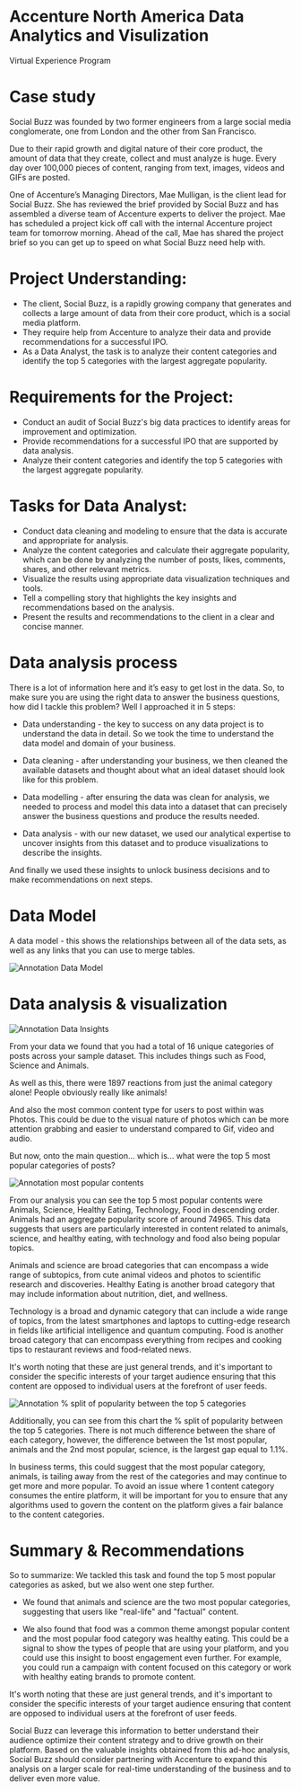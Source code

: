 # Accenture North America Data Analytics and Visulization
Virtual Experience Program

# Case study
Social Buzz was founded by two former engineers from a large social media conglomerate, one
from London and the other from San Francisco.

Due to their rapid growth and digital nature of their core product, the amount of data that they
create, collect and must analyze is huge. Every day over 100,000 pieces of content, ranging
from text, images, videos and GIFs are posted.

One of Accenture’s Managing Directors, Mae Mulligan, is the client lead for Social Buzz.
She has reviewed the brief provided by Social Buzz and has assembled a diverse team of Accenture experts to deliver the project.
Mae has scheduled a project kick off call with the internal Accenture project team for tomorrow morning.
Ahead of the call, Mae has shared the project brief so you can get up to speed on what Social Buzz need help with.

# Project Understanding:
- The client, Social Buzz, is a rapidly growing company that generates and collects a large amount of data from their core product, which is a social media platform.
- They require help from Accenture to analyze their data and provide recommendations for a successful IPO.
- As a Data Analyst, the task is to analyze their content categories and identify the top 5 categories with the largest aggregate popularity.

# Requirements for the Project:
- Conduct an audit of Social Buzz's big data practices to identify areas for improvement and optimization.
- Provide recommendations for a successful IPO that are supported by data analysis.
- Analyze their content categories and identify the top 5 categories with the largest aggregate popularity.

# Tasks for Data Analyst:
- Conduct data cleaning and modeling to ensure that the data is accurate and appropriate for analysis.
- Analyze the content categories and calculate their aggregate popularity, which can be done by analyzing the number of posts, likes, comments, shares, and other relevant metrics.
- Visualize the results using appropriate data visualization techniques and tools.
- Tell a compelling story that highlights the key insights and recommendations based on the analysis.
- Present the results and recommendations to the client in a clear and concise manner.


# Data analysis process
There is a lot of information here and it’s easy to get lost in the data. So, 
to make sure you are using the right data to answer the business questions, how did I tackle this problem?
Well I approached it in 5 steps:

- Data understanding - the key to success on any data project is to understand
the data in detail. So we took the time to understand the data model and
domain of your business.

- Data cleaning - after understanding your business, we then cleaned the
available datasets and thought about what an ideal dataset should look like for
this problem.

- Data modelling - after ensuring the data was clean for analysis, we needed
to process and model this data into a dataset that can precisely answer the
business questions and produce the results needed.

- Data analysis - with our new dataset, we used our analytical expertise to
uncover insights from this dataset and to produce visualizations to describe the
insights.

And finally we used these insights to unlock business decisions and to make
recommendations on next steps.

# Data Model
A data model - this shows the relationships between all of the data sets, as well as any links that you can use to merge tables.

![Annotation Data Model](https://user-images.githubusercontent.com/95667763/214894768-49ce2ee5-13f4-4425-ba48-662a5c140516.png)



# Data analysis & visualization
![Annotation Data Insights](https://user-images.githubusercontent.com/95667763/219028969-2ef61f14-093a-4f94-81bb-639379d9aede.png)


From your data we found that you had a total of 16 unique categories of posts
across your sample dataset. This includes things such as Food, Science and
Animals.

As well as this, there were 1897 reactions from just the animal category alone!
People obviously really like animals!

And also the most common content type for users to post within was Photos. This
could be due to the visual nature of photos which can be more attention grabbing
and easier to understand compared to Gif, video and audio.

But now, onto the main question... which is... what were the top 5 most popular
categories of posts?

![Annotation most popular contents](https://user-images.githubusercontent.com/95667763/219061475-e571c09a-bffc-4c64-9191-4bf7d707fb26.png)

From our analysis you can see the top 5 most popular contents were Animals, Science, Healthy Eating, Technology, Food in descending order.  Animals had an aggregate popularity score of around 74965. This data suggests that users are particularly interested in content related to animals, science, and healthy eating, with technology and food also being popular topics.

Animals and science are broad categories that can encompass a wide range of subtopics, from cute animal videos and photos to scientific research and discoveries. Healthy Eating is another broad category that may include information about nutrition, diet, and wellness. 

Technology is a broad and dynamic category that can include a wide range of topics, from the latest smartphones and laptops to cutting-edge research in fields like artificial intelligence and quantum computing. Food is another broad category that can encompass everything from recipes and cooking tips to restaurant reviews and food-related news.

It's worth noting that these are just general trends, and it's important to consider the specific interests of your target audience ensuring that this content are opposed to individual users at the forefront of user feeds.

![Annotation % split of popularity between the top 5 categories](https://user-images.githubusercontent.com/95667763/219062924-2c71e6c9-652c-47ed-8e2e-689ebacdfe41.png)

Additionally, you can see from this chart the % split of popularity between the top 5 categories. There is not much difference between the share of each category, however, the difference between the 1st most popular, animals and the 2nd most popular, science, is the largest gap equal to 1.1%. 

In business terms, this could suggest that the most popular category, animals, is tailing away from the rest of the categories and may continue to get more and more popular. To avoid an issue where 1 content category consumes the entire platform, it will be important for you to ensure that any algorithms used to govern the content on the platform gives a fair balance to the content categories.


# Summary & Recommendations
So to summarize:
We tackled this task and found the top 5 most popular categories as asked, but we also went one step further.

- We found that animals and science are the two most popular categories,
suggesting that users like "real-life" and "factual" content.

- We also found that food was a common theme amongst popular content and
the most popular food category was healthy eating. This could be a signal to
show the types of people that are using your platform, and you could use this
insight to boost engagement even further. For example, you could run a
campaign with content focused on this category or work with healthy eating
brands to promote content.

It's worth noting that these are just general trends, and it's important to consider the specific interests of your target audience ensuring that content are opposed to individual users at the forefront of user feeds.

Social Buzz can leverage this information to 
better understand their audience optimize their content strategy  and to drive growth on their platform.
Based on the valuable insights obtained from this ad-hoc analysis, Social Buzz should consider partnering with Accenture to expand this analysis on a larger scale for real-time understanding of the business and to deliver even more value.

